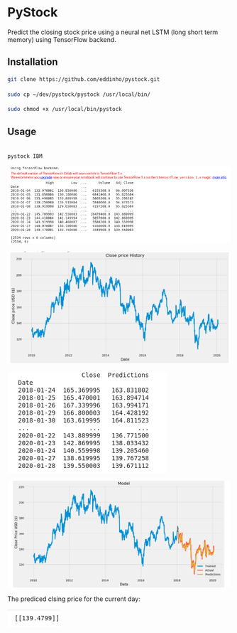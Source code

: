 
# PyStock
Predict the closing stock price using a neural net LSTM (long short term memory) using TensorFlow backend.

## Installation
```bash
git clone https://github.com/eddinho/pystock.git

sudo cp ~/dev/pystock/pystock /usr/local/bin/

sudo chmod +x /usr/local/bin/pystock
```
## Usage
```bash

pystock IBM
```

![Stock closing price history](/img/raw_data.png)

![Stock closing price plot](/img/price.png)

![Validation data](/img/validate_df.png)

![Validation plot](/img/validate.png)

The prediced clsing price for the current day:

![Price prediction](/img/prediction.png)



